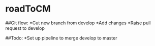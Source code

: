 # roadToCM

##Git flow:
*Cut new branch from develop
*Add changes
*Raise pull request to develop

##Todo:
*Set up pipeline to merge develop to master
